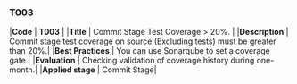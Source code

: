 ### T003

|**Code**           | **T003** |
|**Title**          | Commit Stage Test Coverage > 20%. |
|**Description**    | Commit stage test coverage on source (Excluding tests) must be greater than 20%.|
|**Best Practices** | You can use Sonarqube to set a coverage gate.|
|**Evaluation**     | Checking validation of coverage history during one-month.|
|**Applied stage**  | Commit Stage|
